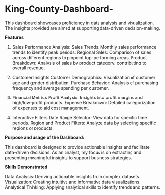 # King-County-Dashboard-

This dashboard showcases proficiency in data analysis and visualization. The insights provided are aimed at supporting data-driven decision-making.


**Features**

1. Sales Performance Analysis: 
Sales Trends: Monthly sales performance trends to identify peak periods.
Regional Sales: Comparison of sales across different regions to pinpoint top-performing areas.
Product Breakdown: Analysis of sales by product category, contributing to overall revenue.

2. Customer Insights
Customer Demographics: Visualization of customer age and gender distribution.
Purchase Behavior: Analysis of purchasing frequency and average spending per customer.

3. Financial Metrics
Profit Analysis: Insights into profit margins and high/low-profit products.
Expense Breakdown: Detailed categorization of expenses to aid cost management.

4. Interactive Filters
Date Range Selector: View data for specific time periods.
Region and Product Filters: Analyze data by selecting specific regions or products.




**Purpose and usage of the Dashboard:**

This dashboard is designed to provide actionable insights and facilitate data-driven decisions. As an analyst, my focus is on extracting and presenting meaningful insights to support business strategies.





**Skills Demonstrated**

Data Analysis: Deriving actionable insights from complex datasets.
Visualization: Creating intuitive and informative data visualizations.
Analytical Thinking: Applying analytical skills to identify trends and patterns.

